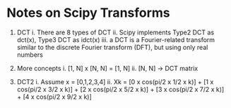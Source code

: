 # Notes on Scipy Transforms
1. DCT
    i. There are 8 types of DCT
    ii. Scipy implements Type2 DCT as dct(x), Type3 DCT as idct(x)
    iii. a DCT is a Fourier-related transform similar to the discrete Fourier transform (DFT), but using only real numbers

2. More concepts
    i. [1, N] x [N, N] = [1, N]
    ii. [N, N] -> DCT matrix

3. DCT2
    i. Assume x = [0,1,2,3,4]
    ii. Xk = [0 x cos(pi/2 x 1/2 x k)] + [1 x cos(pi/2 x 3/2 x k)] + [2 x cos(pi/2 x 5/2 x k)] + [3 x cos(pi/2 x 7/2 x k)] + [4 x cos(pi/2 x 9/2 x k)] 